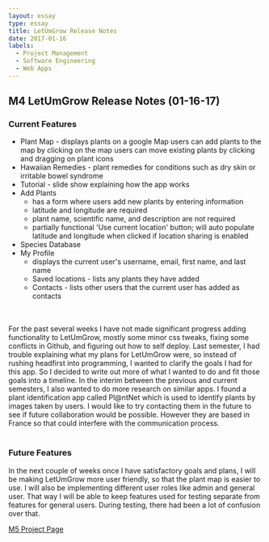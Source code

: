 ```yaml
---
layout: essay
type: essay
title: LetUmGrow Release Notes
date: 2017-01-16
labels:
  - Project Management
  - Software Engineering
  - Web Apps
---
```


<!-- <img class="ui centered image" src="../images/blue-brain.jpg"> -->

## M4 LetUmGrow Release Notes (01-16-17)

### Current Features
<ul>
<li>Plant Map - displays plants on a google Map
  users can add plants to the map by clicking on the map
  users can move existing plants by clicking and dragging on plant icons</li>
<li>Hawaiian Remedies - plant remedies for conditions such as dry skin or irritable bowel syndrome</li>
<li>Tutorial - slide show explaining how the app works</li>
<li>Add Plants
   <ul>
      <li>has a form where users add new plants by entering information</li>
      <li>latitude and longitude are required</li>
      <li>plant name, scientific name, and description are not required</li>
      <li>partially functional 'Use current location' button; will auto populate latitude and longitude when clicked if location sharing is enabled</li>
   </ul>
 </li>
<li>Species Database</li>
<li>My Profile 
<ul><li> displays the current user's username, email, first name, and last name</li>
  <li> Saved locations - lists any plants they have added</li>
  <li> Contacts - lists other users that the current user has added as contacts</li>
  </ul>
  </li>
</ul>
<br><br>
For the past several weeks I have not made significant progress adding functionality to LetUmGrow, mostly some minor css tweaks, fixing some conflicts in Github, and figuring out how to self deploy. Last semester, I had trouble explaining what my plans for LetUmGrow were, so instead of rushing headfirst into programming, I wanted to clarify the goals I had for this app. So I decided to write out more of what I wanted to do and fit those goals into a timeline. In the interim between the previous and current semesters, I also wanted to do more research on similar apps. I found a plant identification app called Pl@ntNet which is used to identify plants by images taken by users. I would like to try contacting them in the future to see if future collaboration would be possible. However they are based in France so that could interfere with the communication process.
<br><br>

### Future Features
In the next couple of weeks once I have satisfactory goals and plans, I will be making LetUmGrow more user friendly, so that the plant map is easier to use. I will also be implementing different user roles like admin and general user. That way I will be able to keep features used for testing separate from features for general users. During testing, there had been a lot of confusion over that.

<a href="https://github.com/LetUmGrow/LetUmGrow/projects/6">M5 Project Page</a>